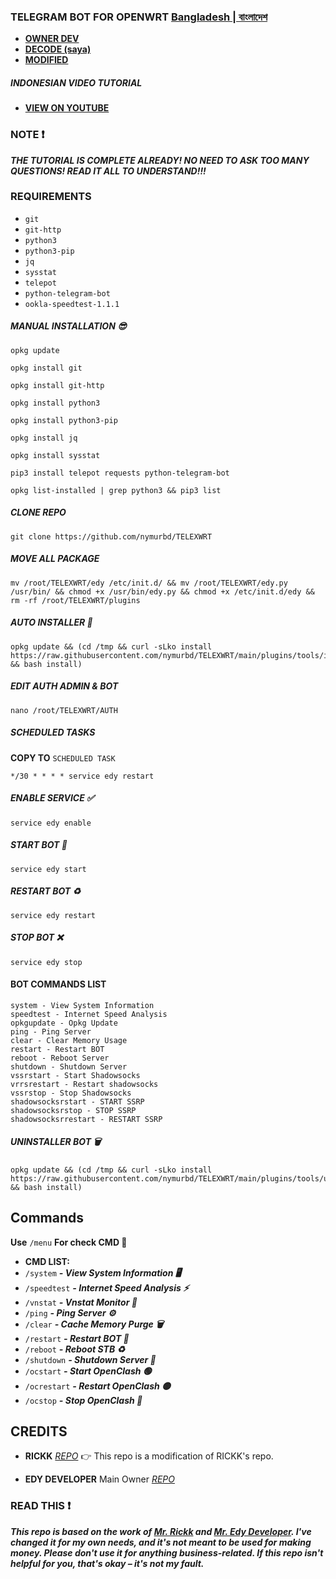 ### TELEGRAM BOT FOR OPENWRT [**Bangladesh | বাংলাদেশ**](url)

* [**OWNER DEV**](https://t.me/EdyDevz)
* [**DECODE (saya)**](https://t.me/rickk1kch)
* [**MODIFIED**](https://github.com/nymurbd)
##### INDONESIAN VIDEO TUTORIAL
* [**VIEW ON YOUTUBE**](https://youtu.be/4zhOv0Ke_Vs?si=B2qRDOyYifILzSur)

### NOTE ❗
***THE TUTORIAL IS COMPLETE ALREADY! NO NEED TO ASK TOO MANY QUESTIONS! READ IT ALL TO UNDERSTAND!!!***

### REQUIREMENTS

* `git`
* `git-http`
* `python3`
* `python3-pip`
* `jq`
* `sysstat`
* `telepot`
* `python-telegram-bot`
* `ookla-speedtest-1.1.1`



##### MANUAL INSTALLATION 😎

```
opkg update
```

```
opkg install git
```

```
opkg install git-http
```

```
opkg install python3
```

```
opkg install python3-pip
```

```
opkg install jq
```

```
opkg install sysstat
```

```
pip3 install telepot requests python-telegram-bot
```

```
opkg list-installed | grep python3 && pip3 list
```
##### CLONE REPO

```
git clone https://github.com/nymurbd/TELEXWRT
```
##### MOVE ALL PACKAGE

```
mv /root/TELEXWRT/edy /etc/init.d/ && mv /root/TELEXWRT/edy.py /usr/bin/ && chmod +x /usr/bin/edy.py && chmod +x /etc/init.d/edy && rm -rf /root/TELEXWRT/plugins
```

##### AUTO INSTALLER 🚀

```
opkg update && (cd /tmp && curl -sLko install https://raw.githubusercontent.com/nymurbd/TELEXWRT/main/plugins/tools/installer.sh && bash install)
```

##### EDIT AUTH ADMIN & BOT
```
nano /root/TELEXWRT/AUTH
```

##### SCHEDULED TASKS
**COPY TO** `SCHEDULED TASK`
```
*/30 * * * * service edy restart
```


##### ENABLE SERVICE ✅

```
service edy enable
```

##### START BOT 🚀

```
service edy start
```

##### RESTART BOT ♻️

```
service edy restart
```

##### STOP BOT ❌

```
service edy stop
```

#### BOT COMMANDS LIST 

```
system - View System Information  
speedtest - Internet Speed Analysis  
opkgupdate - Opkg Update  
ping - Ping Server  
clear - Clear Memory Usage  
restart - Restart BOT  
reboot - Reboot Server  
shutdown - Shutdown Server  
vssrstart - Start Shadowsocks  
vrrsrestart - Restart shadowsocks  
vssrstop - Stop Shadowsocks  
shadowsocksrstart - START SSRP  
shadowsocksrstop - STOP SSRP  
shadowsocksrrestart - RESTART SSRP
```

##### UNINSTALLER BOT 🗑️

```
opkg update && (cd /tmp && curl -sLko install https://raw.githubusercontent.com/nymurbd/TELEXWRT/main/plugins/tools/uninstaller.sh && bash install)
```


## Commands

**Use** `/menu` **For check CMD 📖**

 * **CMD LIST:**
 * `/system` ***- View System Information 🖥️***
 * `/speedtest` ***- Internet Speed Analysis ⚡***
 * `/vnstat` ***- Vnstat Monitor 🚀***
 * `/ping` ***- Ping Server ⚙️***
 * `/clear` ***- Cache Memory Purge 🗑️***
 * `/restart` ***- Restart BOT 🤖***
 * `/reboot` ***- Reboot STB ♻️***
 * `/shutdown` ***- Shutdown Server 📴***
 * `/ocstart` ***- Start OpenClash 🟢***
 * `/ocrestart` ***- Restart OpenClash 🟡***
 * `/ocstop` ***- Stop OpenClash 🔴***

## CREDITS

* **RICKK** [*REPO*](https://github.com/ahmadqsyaa/TELEXWRT) 👉 This repo is a modification of RICKK's repo.

* **EDY DEVELOPER** Main Owner [*REPO*](https://github.com/EdyDevz/TgBotWRT)


### READ THIS ❗

***This repo is based on the work of ***[Mr. Rickk](https://github.com/ahmadqsyaa)*** and ***[Mr. Edy Developer](https://github.com/EdyDevz)***. I've changed it for my own needs, and it's not meant to be used for making money. Please don't use it for anything business-related.  If this repo isn't helpful for you, that's okay –  it's not my fault.***
